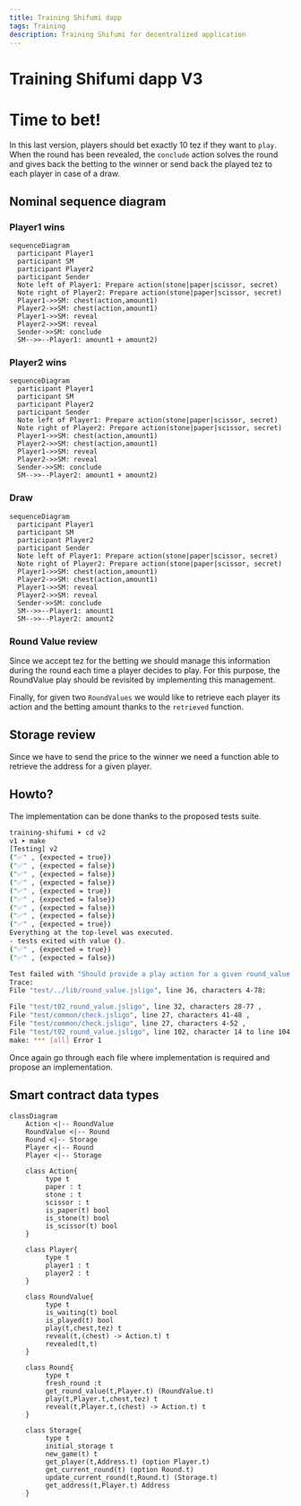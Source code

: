 ```yaml
---
title: Training Shifumi dapp
tags: Training
description: Training Shifumi for decentralized application
---
```


Training Shifumi dapp V3
===

# Time to bet!

In this last version, players should bet exactly 10 tez if they want to `play`. 
When the round has been revealed, the `conclude` action solves the round and gives
back the betting to the winner or send back the played tez to each player in case 
of a draw.

## Nominal sequence diagram

### Player1 wins

```mermaid
sequenceDiagram
  participant Player1
  participant SM
  participant Player2
  participant Sender
  Note left of Player1: Prepare action(stone|paper|scissor, secret)
  Note right of Player2: Prepare action(stone|paper|scissor, secret)
  Player1->>SM: chest(action,amount1)
  Player2->>SM: chest(action,amount1)
  Player1->>SM: reveal
  Player2->>SM: reveal
  Sender->>SM: conclude
  SM-->>--Player1: amount1 + amount2)
```

### Player2 wins

```mermaid
sequenceDiagram
  participant Player1
  participant SM
  participant Player2
  participant Sender
  Note left of Player1: Prepare action(stone|paper|scissor, secret)
  Note right of Player2: Prepare action(stone|paper|scissor, secret)
  Player1->>SM: chest(action,amount1)
  Player2->>SM: chest(action,amount1)
  Player1->>SM: reveal
  Player2->>SM: reveal
  Sender->>SM: conclude
  SM-->>--Player2: amount1 + amount2)
```
### Draw

```mermaid
sequenceDiagram
  participant Player1
  participant SM
  participant Player2
  participant Sender
  Note left of Player1: Prepare action(stone|paper|scissor, secret)
  Note right of Player2: Prepare action(stone|paper|scissor, secret)
  Player1->>SM: chest(action,amount1)
  Player2->>SM: chest(action,amount1)
  Player1->>SM: reveal
  Player2->>SM: reveal
  Sender->>SM: conclude
  SM-->>--Player1: amount1
  SM-->>--Player2: amount2
```

### Round Value review

Since we accept tez for the betting we should manage this information during the
round each time a player decides to play. For this purpose, the RoundValue play
should be revisited by implementing this management.

Finally, for given two `RoundValues` we would like to retrieve each player its action 
and the betting amount thanks to the `retrieved` function.

## Storage review

Since we have to send the price to the winner we need a function able to retrieve the
address for a given player.

## Howto?

The implementation can be done thanks to the proposed tests suite. 

```sh
training-shifumi ➤ cd v2
v1 ➤ make 
[Testing] v2
("✅" , {expected = true})
("✅" , {expected = false})
("✅" , {expected = false})
("✅" , {expected = false})
("✅" , {expected = true})
("✅" , {expected = false})
("✅" , {expected = false})
("✅" , {expected = false})
("✅" , {expected = true})
Everything at the top-level was executed.
- tests exited with value ().
("✅" , {expected = true})
("✅" , {expected = false})

Test failed with "Should provide a play action for a given round_value and chest"
Trace:
File "test/../lib/round_value.jsligo", line 36, characters 4-78:

File "test/t02_round_value.jsligo", line 32, characters 28-77 ,
File "test/common/check.jsligo", line 27, characters 41-48 ,
File "test/common/check.jsligo", line 27, characters 4-52 ,
File "test/t02_round_value.jsligo", line 102, character 14 to line 104, character 3
make: *** [all] Error 1
```

Once again go through each file where implementation is required and propose an implementation.

## Smart contract data types

```mermaid
classDiagram
    Action <|-- RoundValue
    RoundValue <|-- Round
    Round <|-- Storage
    Player <|-- Round
    Player <|-- Storage

    class Action{
         type t
         paper : t
         stone : t
         scissor : t
         is_paper(t) bool
         is_stone(t) bool
         is_scissor(t) bool
    }
            
    class Player{
         type t
         player1 : t
         player2 : t
    }

    class RoundValue{
         type t
         is_waiting(t) bool
         is_played(t) bool
         play(t,chest,tez) t
         reveal(t,(chest) -> Action.t) t
         revealed(t,t) 
    }

    class Round{
         type t
         fresh_round :t
         get_round_value(t,Player.t) (RoundValue.t)
         play(t,Player.t,chest,tez) t
         reveal(t,Player.t,(chest) -> Action.t) t
    }

    class Storage{
         type t
         initial_storage t
         new_game(t) t
         get_player(t,Address.t) (option Player.t)
         get_current_round(t) (option Round.t)
         update_current_round(t,Round.t) (Storage.t)
         get_address(t,Player.t) Address
    }
```

